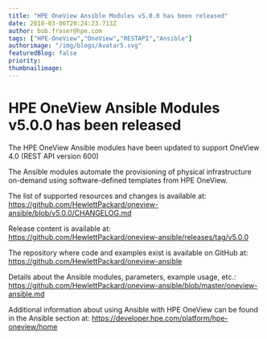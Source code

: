 ```yaml
---
title: "HPE OneView Ansible Modules v5.0.0 has been released"
date: 2018-03-06T20:24:23.713Z
author: bob.fraser@hpe.com 
tags: ["HPE-OneView","OneView","RESTAPI","Ansible"]
authorimage: "/img/blogs/Avatar5.svg"
featuredBlog: false
priority:
thumbnailimage:
---
```

# HPE OneView Ansible Modules v5.0.0 has been released

The HPE OneView Ansible modules have been updated to support OneView 4.0 (REST API version 600) 

The Ansible modules automate the provisioning of physical infrastructure on-demand using software-defined templates from HPE OneView.

The list of supported resources and changes is available at:
<https://github.com/HewlettPackard/oneview-ansible/blob/v5.0.0/CHANGELOG.md>

Release content is available at:
<https://github.com/HewlettPackard/oneview-ansible/releases/tag/v5.0.0>

The repository where code and examples exist is available on GitHub at:
<https://github.com/HewlettPackard/oneview-ansible>

Details about the Ansible modules, parameters, example usage, etc.:
<https://github.com/HewlettPackard/oneview-ansible/blob/master/oneview-ansible.md>

Additional information about using Ansible with HPE OneView can be found in the Ansible section at:
<https://developer.hpe.com/platform/hpe-oneview/home>
